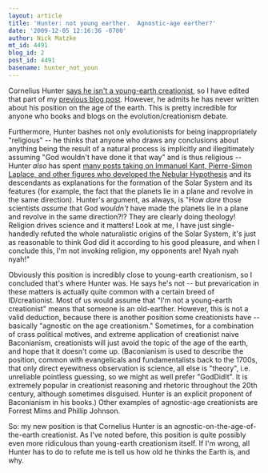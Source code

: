 ```yaml
---
layout: article
title: 'Hunter: not young earther.  Agnostic-age earther?'
date: '2009-12-05 12:16:36 -0700'
author: Nick Matzke
mt_id: 4491
blog_id: 2
post_id: 4491
basename: hunter_not_youn
---
```

Cornelius Hunter [says he isn't a young-earth creationist](http://darwins-god.blogspot.com/2009/12/de-novo-genes-criticism-from-nick.html), so I have edited that part of my [previous blog post](http://pandasthumb.org/archives/2009/11/hunter-vs-hunt.html).  However, he admits he has never written about his position on the age of the earth.  This is pretty incredible for anyone who books and blogs on the evolution/creationism debate. 

Furthermore, Hunter bashes not only evolutionists for being inappropriately "religious" -- he thinks that anyone who draws any conclusions about anything being the result of a natural process is implicitly and illegitimately assuming "God wouldn't have done it that way" and is thus religious -- Hunter _also_ has spent [many posts taking on Immanuel Kant, Pierre-Simon Laplace, and other figures who developed the Nebular Hypothesis](http://www.google.com/search?hl=en&amp;rlz=1B3GGGL_enUS239US239&amp;q=site%3Adarwins-god.blogspot.com+kant+solar+system&amp;aq=f&amp;oq=&amp;aqi=) and its descendants as explanations for the formation of the Solar System and its features (for example, the fact that the planets lie in a plane and revolve in the same direction).  Hunter's argument, as always, is "How _dare_ those scientists _assume_ that God _wouldn't_ have made the planets lie in a plane and revolve in the same direction?!?  They are clearly doing theology!  Religion drives science and it matters!  Look at me, I have just single-handedly refuted the whole naturalistic origins of the Solar System, it's just as reasonable to think God did it according to his good pleasure, and when I conclude this, I'm not invoking religion, my opponents are!  Nyah nyah nyah!"

Obviously this position is incredibly close to young-earth creationism, so I concluded that's where Hunter was.  He says he's not -- but prevarication in these matters is actually quite common with a certain breed of ID/creationist.  Most of us would assume that "I'm not a young-earth creationist" means that someone is an old-earther.  However, this is not a valid deduction, because there is another position some creationists have -- basically "agnostic on the age creationism."  Sometimes, for a combination of crass political motives, and extreme application of creationist naive Baconianism, creationists will just avoid the topic of the age of the earth, and hope that it doesn't come up.  (Baconianism is used to describe the position, common with evangelicals and fundamentalists back to the 1700s, that only direct eyewitness observation is science, all else is "theory", i.e. unreliable pointless guessing, so we might as well prefer "GodDidIt".  It is extremely popular in creationist reasoning and rhetoric throughout the 20th century, although sometimes disguised.  Hunter is an explicit proponent of Baconianism in his books.)  Other examples of agnostic-age creationists are Forrest Mims and Phillip Johnson.

So: my new position is that Cornelius Hunter is an agnostic-on-the-age-of-the-earth creationist.  As I've noted before, this position is quite possibly even more ridiculous than young-earth creationism itself.  If I'm wrong, all Hunter has to do to refute me is tell us how old he thinks the Earth is, and why.
